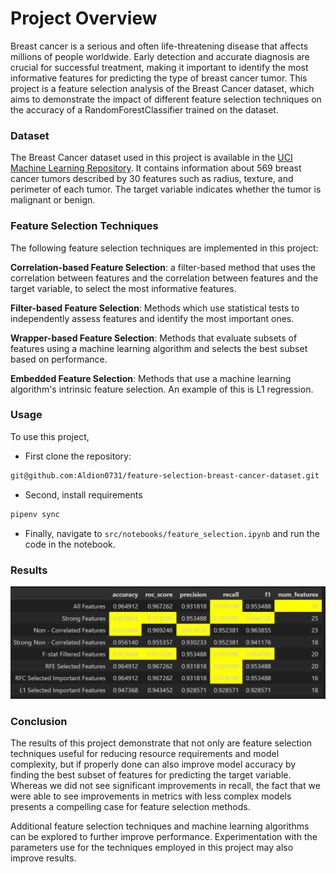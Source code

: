# Project Overview

Breast cancer is a serious and often life-threatening disease that affects millions of people worldwide. Early detection and accurate diagnosis are crucial for successful treatment, making it important to identify the most informative features for predicting the type of breast cancer tumor. This project is a feature selection analysis of the Breast Cancer dataset, which aims to demonstrate the impact of different feature selection techniques on the accuracy of a RandomForestClassifier trained on the dataset.

### Dataset
The Breast Cancer dataset used in this project is available in the [UCI Machine Learning Repository](https://archive.ics.uci.edu/ml/datasets/breast+cancer+wisconsin+(diagnostic)). It contains information about 569 breast cancer tumors described by 30 features such as radius, texture, and perimeter of each tumor. The target variable indicates whether the tumor is malignant or benign.


### Feature Selection Techniques
The following feature selection techniques are implemented in this project:

**Correlation-based Feature Selection**: a filter-based method that uses the correlation between features and the correlation between features and the target variable, to select the most informative features.

**Filter-based Feature Selection**: Methods which use statistical tests to independently assess features and identify the most important ones.

**Wrapper-based Feature Selection**: Methods that evaluate subsets of features using a machine learning algorithm and selects the best subset based on performance.

**Embedded Feature Selection**: Methods that use a machine learning algorithm's intrinsic feature selection. An example of this is L1 regression.

### Usage

To use this project, 

- First clone the repository:

```bash
git@github.com:Aldion0731/feature-selection-breast-cancer-dataset.git
```

- Second, install requirements

```bash
pipenv sync
```

- Finally, navigate to `src/notebooks/feature_selection.ipynb` and run the code in the notebook.


### Results

![Results](/results/results.PNG)

### Conclusion

The results of this project demonstrate that not only are feature selection techniques useful for reducing resource requirements and model complexity, but if properly done can also improve model accuracy by finding the best subset of features for predicting the target variable. Whereas we did not see significant improvements in recall, the fact that we were able to see improvements in metrics with less complex models presents a compelling case for feature selection methods.

Additional feature selection techniques and machine learning algorithms can be explored to further improve performance. Experimentation with the parameters use for the techniques employed in this project may also improve results.